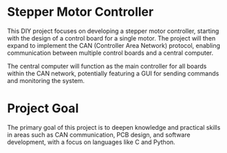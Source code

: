 # Stepper Motor Controller
This DIY project focuses on developing a stepper motor controller, starting with the design of a control board for a single motor. The project will then expand to implement the CAN (Controller Area Network) protocol, enabling communication between multiple control boards and a central computer.

The central computer will function as the main controller for all boards within the CAN network, potentially featuring a GUI for sending commands and monitoring the system.

# Project Goal
The primary goal of this project is to deepen knowledge and practical skills in areas such as CAN communication, PCB design, and software development, with a focus on languages like C and Python.
